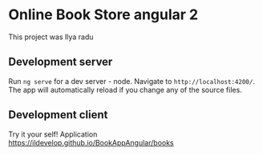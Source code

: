 # Online Book Store angular 2 

This project was Ilya radu

## Development server
Run `ng serve` for a dev server - node. Navigate to `http://localhost:4200/`. The app will automatically reload if you change any of the source files.

## Development client
Try it your self! Application https://ildevelop.github.io/BookAppAngular/books

